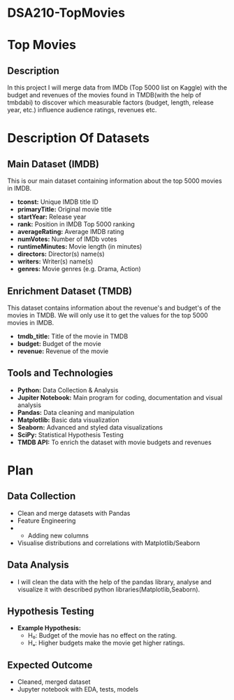# DSA210-TopMovies
# Top Movies

## Description
In this project I will merge data from IMDb (Top 5000 list on Kaggle) with the budget and revenues of the movies found in TMDB(with the help of tmbdabi) to discover which measurable factors (budget, length, release year, etc.) influence audience ratings, revenues etc.

# Description Of Datasets
## Main Dataset (IMDB)
This is our main dataset containing information about the top 5000 movies in IMDB.
- **tconst:** Unique IMDB title ID
- **primaryTitle:** Original movie title
- **startYear:** Release year
- **rank:** Position in IMDB Top 5000 ranking
- **averageRating:** Average IMDB rating
- **numVotes:** Number of IMDb votes
- **runtimeMinutes:** Movie length (in minutes)
- **directors:** Director(s) name(s)
- **writers:** Writer(s) name(s)
- **genres:** Movie genres (e.g. Drama, Action)
## Enrichment Dataset (TMDB)
This dataset contains information about the revenue's and budget's of the movies in TMDB. We will only use it to get the values for the top 5000 movies in IMDB.
- **tmdb_title:** Title of the movie in TMDB
- **budget:** Budget of the movie
- **revenue:** Revenue of the movie

## Tools and Technologies
- **Python:** Data Collection & Analysis
- **Jupiter Notebook:** Main program for coding, documentation and visual analysis
- **Pandas:** Data cleaning and manipulation
- **Matplotlib:** Basic data visualization
- **Seaborn:** Advanced and styled data visualizations
- **SciPy:** Statistical Hypothesis Testing
- **TMDB API:** To enrich the dataset with movie budgets and revenues

# Plan
## Data Collection
- Clean and merge datasets with Pandas
- Feature Engineering
- - Adding new columns
- Visualise distributions and correlations with Matplotlib/Seaborn
## Data Analysis
- I will clean the data with the help of the pandas library, analyse and visualize it with described python libraries(Matplotlib,Seaborn).
## Hypothesis Testing
- **Example Hypothesis:**
  - H₀: Budget of the movie has no effect on the rating.
  - Hₐ: Higher budgets make the movie get higher ratings.
## Expected Outcome
- Cleaned, merged dataset
- Jupyter notebook with EDA, tests, models
